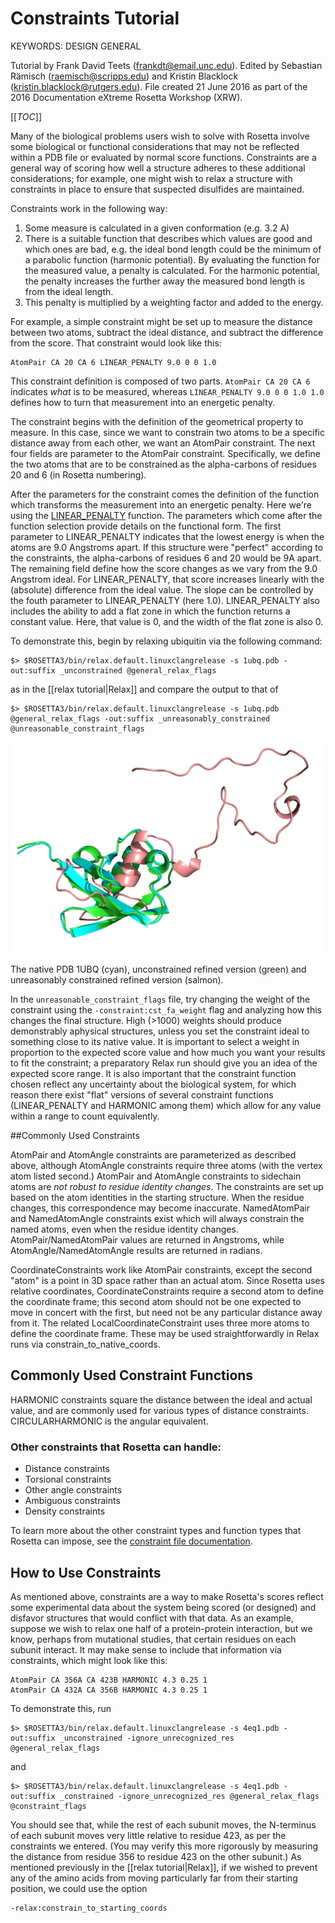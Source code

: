 # Constraints Tutorial

KEYWORDS: DESIGN GENERAL   

Tutorial by Frank David Teets (frankdt@email.unc.edu). Edited by Sebastian Rämisch (raemisch@scripps.edu) and Kristin Blacklock (kristin.blacklock@rutgers.edu).  File created 21 June 2016 as part of the 2016 Documentation eXtreme Rosetta Workshop (XRW).

[[_TOC_]]

Many of the biological problems users wish to solve with Rosetta involve some biological or functional considerations that may not be reflected within a PDB file or evaluated by normal score functions. Constraints are a general way of scoring how well a structure adheres to these additional considerations; for example, one might wish to relax a structure with constraints in place to ensure that suspected disulfides are maintained.


Constraints work in the following way:   

1. Some measure is calculated in a given conformation (e.g. 3.2 A)  
2. There is a suitable function that describes which values are good and which ones are bad, e.g. the ideal bond length could be the minimum of a parabolic function (harmonic potential). By evaluating the function for the measured value, a penalty is calculated. For the harmonic potential, the penalty increases the further away the measured bond length is from the ideal length. 
3. This penalty is multiplied by a weighting factor and added to the energy.

For example, a simple constraint might be set up to measure the distance between two atoms, subtract the ideal distance, and subtract the difference from the score. That constraint would look like this:
	
	AtomPair CA 20 CA 6 LINEAR_PENALTY 9.0 0 0 1.0

This constraint definition is composed of two parts. `AtomPair CA 20 CA 6` indicates *what* is to be measured, whereas `LINEAR_PENALTY 9.0 0 0 1.0 1.0` defines how to turn that measurement into an energetic penalty.

The constraint begins with the definition of the geometrical property to measure.  In this case, since we want to constrain two atoms to be a specific distance away from each other, we want an AtomPair constraint. The next four fields are parameter to the AtomPair constraint. Specifically, we define the two atoms that are to be constrained as the alpha-carbons of residues 20 and 6 (in Rosetta numbering). 

After the parameters for the constraint comes the definition of the function which transforms the measurement into an energetic penalty. Here we're using the [LINEAR_PENALTY](https://www.rosettacommons.org/docs/latest/rosetta_basics/file_types/constraint-file#function-types) function. The parameters which come after the function selection provide details on the functional form. The first parameter to LINEAR_PENALTY indicates that the lowest energy is when the atoms are 9.0 Angstroms apart. If this structure were "perfect" according to the constraints, the alpha-carbons of residues 6 and 20 would be 9A apart. The remaining field define how the score changes as we vary from the 9.0 Angstrom ideal. For LINEAR_PENALTY, that score increases linearly with the (absolute) difference from the ideal value. The slope can be controlled by the fouth parameter to LINEAR_PENALTY (here 1.0). LINEAR_PENALTY also includes the ability to add a flat zone in which the function returns a constant value. Here, that value is 0, and the width of the flat zone is also 0.

To demonstrate this, begin by relaxing ubiquitin via the following command:

	$> $ROSETTA3/bin/relax.default.linuxclangrelease -s 1ubq.pdb -out:suffix _unconstrained @general_relax_flags

as in the [[relax tutorial|Relax]] and compare the output to that of 

	$> $ROSETTA3/bin/relax.default.linuxclangrelease -s 1ubq.pdb @general_relax_flags -out:suffix _unreasonably_constrained @unreasonable_constraint_flags
	
![Unreasonable Constraints](images/1ubq_cst.png)

The native PDB 1UBQ (cyan), unconstrained refined version (green) and unreasonably constrained refined version (salmon).

In the `unreasonable_constraint_flags` file, try changing the weight of the constraint using the `-constraint:cst_fa_weight` flag and analyzing how this changes the final structure. High (>1000) weights should produce demonstrably aphysical structures, unless you set the constraint ideal to something close to its native value. It is important to select a weight in proportion to the expected score value and how much you want your results to fit the constraint; a preparatory Relax run should give you an idea of the expected score range. It is also important that the constraint function chosen reflect any uncertainty about the biological system, for which reason there exist "flat" versions of several constraint functions (LINEAR_PENALTY and HARMONIC among them) which allow for any value within a range to count equivalently.

##Commonly Used Constraints

AtomPair and AtomAngle constraints are parameterized as described above, although AtomAngle constraints require three atoms (with the vertex atom listed second.) AtomPair and AtomAngle constraints to sidechain atoms are *not robust to residue identity changes*. The constraints are set up based on the atom identities in the starting structure. When the residue changes, this correspondence may become inaccurate. NamedAtomPair and NamedAtomAngle constraints exist which will always constrain the named atoms, even when the residue identity changes. AtomPair/NamedAtomPair values are returned in Angstroms, while AtomAngle/NamedAtomAngle results are returned in radians.

CoordinateConstraints work like AtomPair constraints, except the second "atom" is a point in 3D space rather than an actual atom. Since Rosetta uses relative coordinates, CoordinateConstraints require a second atom to define the coordinate frame; this second atom should not be one expected to move in concert with the first, but need not be any particular distance away from it. The related LocalCoordinateConstraint uses three more atoms to define the coordinate frame. These may be used straightforwardly in Relax runs via constrain_to_native_coords.

## Commonly Used Constraint Functions

HARMONIC constraints square the distance between the ideal and actual value, and are commonly used for various types of distance constraints. CIRCULARHARMONIC is the angular equivalent.

### Other constraints that Rosetta can handle:
  
* Distance constraints
* Torsional constraints
* Other angle constraints
* Ambiguous constraints
* Density constraints

To learn more about the other constraint types and function types that Rosetta can impose, see the [constraint file documentation](https://www.rosettacommons.org/docs/latest/rosetta_basics/file_types/constraint-file).

## How to Use Constraints

As mentioned above, constraints are a way to make Rosetta's scores reflect some experimental data about the system being scored (or designed) and disfavor structures that would conflict with that data. As an example, suppose we wish to relax one half of a protein-protein interaction, but we know, perhaps from mutational studies, that certain residues on each subunit interact. It may make sense to include that information via constraints, which might look like this:

	AtomPair CA 356A CA 423B HARMONIC 4.3 0.25 1
	AtomPair CA 432A CA 356B HARMONIC 4.3 0.25 1

To demonstrate this, run

	$> $ROSETTA3/bin/relax.default.linuxclangrelease -s 4eq1.pdb -out:suffix _unconstrained -ignore_unrecognized_res @general_relax_flags

and 

	$> $ROSETTA3/bin/relax.default.linuxclangrelease -s 4eq1.pdb -out:suffix _constrained -ignore_unrecognized_res @general_relax_flags @constraint_flags

You should see that, while the rest of each subunit moves, the N-terminus of each subunit moves very little relative to residue 423, as per the constraints we entered. (You may verify this more rigorously by measuring the distance from residue 356 to residue 423 on the other subunit.) As mentioned previously in the [[relax tutorial|Relax]], if we wished to prevent any of the amino acids from moving particularly far from their starting position, we could use the option
	
	-relax:constrain_to_starting_coords


